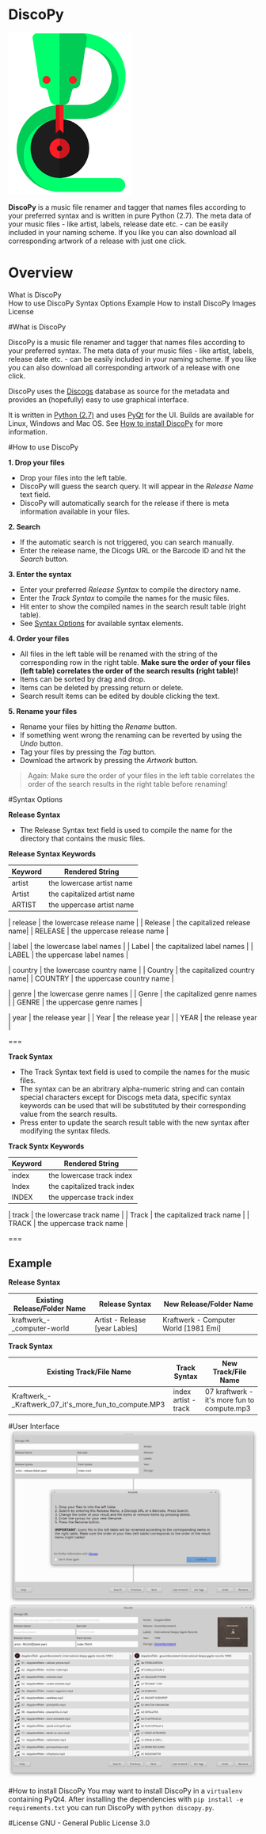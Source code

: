 # DiscoPy

<img src="/icons/discopy.png" alt="DiscoPy" width="250px">

**DiscoPy** is a music file renamer and tagger that names files according to your preferred syntax and is written in pure Python (2.7). The meta data of your music files - like artist, labels, release date etc. - can be easily included in your naming scheme. If you like you can also download all corresponding artwork of a release with just one click.

# Overview
  
What is DiscoPy    
How to use DiscoPy
Syntax Options
Example
How to install DiscoPy
Images
License
    
#What is DiscoPy
  
DiscoPy is a music file renamer and tagger that names files according to your preferred syntax. The meta data of your music files - like artist, labels, release date etc. - can be easily included in your naming scheme. If you like you can also download all corresponding artwork of a release with one click. 

DiscoPy uses the <a href="http://www.discogs.com">Discogs</a> database as source for the metadata and provides an (hopefully) easy to use graphical interface.
    
It is written in <a href="http://www.python.org">Python (2.7)</a> and uses <a href="https://riverbankcomputing.com/software/pyqt/intro">PyQt</a> for the UI.
Builds are available for Linux, Windows and Mac OS. See <a href="/discopy#installation">How to install DiscoPy</a> for more information.
    
#How to use DiscoPy
  
**1. Drop your files**
  + Drop your files into the left table.
  + DiscoPy will guess the search query. It will appear in the *Release Name* text field.
  + DiscoPy will automatically search for the release if there is meta information available in your files.
 
**2. Search**
  + If the automatic search is not triggered, you can search manually.
  + Enter the release name, the Dicogs URL or the Barcode ID and hit the *Search* button.
  
**3. Enter the syntax**
  + Enter your preferred *Release Syntax* to compile the directory name.
  + Enter the *Track Syntax* to compile the names for the music files.
  + Hit enter to show the compiled names in the search result table (right table).
  + See <a href="#syntax-options">Syntax Options</a> for available syntax elements.
    
**4. Order your files**
  + All files in the left table will be renamed with the string of the corresponding row in the right table. **Make sure the order of your files (left table) correlates the order of the search results (right table)!**
  + Items can be sorted by drag and drop.
  + Items can be deleted by pressing return or delete.
  + Search result items can be edited by double clicking the text.
         
**5. Rename your files**
  + Rename your files by hitting the *Rename* button.
  + If something went wrong the renaming can be reverted by using the *Undo* button.
  + Tag your files by pressing the *Tag* button.
  + Download the artwork by pressing the *Artwork* button.


> Again: Make sure the order of your files in the left table correlates the order of the search results in the right table before renaming!


#Syntax Options
  
**Release Syntax**
+ The Release Syntax text field is used to compile the name for the directory that contains the music files.
    
**Release Syntax Keywords**

| Keyword | Rendered String             |
| --------|-----------------------------|      
| artist  | the lowercase artist name   |
| Artist  | the capitalized artist name |
| ARTIST  | the uppercase artist name   |

| release | the lowercase release name  |
| Release | the capitalized release name|
| RELEASE | the uppercase release name  |

| label   | the lowercase label names   |
| Label   | the capitalized label names |
| LABEL   | the uppercase label names   |

| country | the lowercase country name  |
| Country | the capitalized country name|
| COUNTRY | the uppercase country name  |

| genre   | the lowercase genre names   |
| Genre   | the capitalized genre names |
| GENRE   | the uppercase genre names   |

| year    | the release year            |
| Year    | the release year            |
| YEAR    | the release year            |

===

**Track Syntax**
+ The Track Syntax text field is used to compile the names for the music files.    
+ The syntax can be an abritrary alpha-numeric string and can contain special characters except for Discogs meta data, specific syntax keywords can be used that will be substituted by their corresponding value from the search results.
+ Press enter to update the search result table with the new syntax after modifying the syntax fileds.
    
**Track Syntx Keywords**

| Keyword | Rendered String             |
| --------|-----------------------------|     
| index   | the lowercase track index   |
| Index   | the capitalized track index |
| INDEX   | the uppercase track index   |

| track   | the lowercase track name    |
| Track   | the capitalized track name  |
| TRACK   | the uppercase track name    |
     
===
## Example
  
**Release Syntax**
    
| Existing Release/Folder Name | Release Syntax                 | New Release/Folder Name               |
| -----------------------------|--------------------------------|---------------------------------------| 
| kraftwerk_-_computer-world   | Artist - Release [year Lables] | Kraftwerk - Computer World [1981 Emi] |

**Track Syntax**

| Existing Track/File Name                              | Track Syntax         | New Track/File Name                         |
| ------------------------------------------------------|----------------------|---------------------------------------------| 
| Kraftwerk_-_Kraftwerk_07_it's_more_fun_to_compute.MP3 | index artist - track | 07 kraftwerk - it's more fun to compute.mp3 |
      
    
#User Interface
  <img src="/icons/start.png" alt="DiscoPy" >
  <img src="/icons/mainwindow.png" alt="DiscoPy" >
    
#How to install DiscoPy
You may want to install DiscoPy in a `virtualenv` containing PyQt4. After installing the dependencies with `pip install -e requirements.txt` you can run DiscoPy with `python discopy.py`.

#License
GNU - General Public License 3.0

    
    
    
  

  

